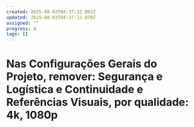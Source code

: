 ```yaml
---
created: 2025-08-03T04:37:12.082Z
updated: 2025-08-03T04:37:12.070Z
assigned: ""
progress: 0
tags: []
---
```


# Nas Configurações Gerais do Projeto, remover: Segurança e Logística e Continuidade e Referências Visuais, por qualidade: 4k, 1080p
